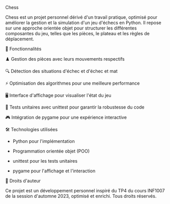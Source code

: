 Chess

Chess est un projet personnel dérivé d'un travail pratique, optimisé pour améliorer la gestion et la simulation d'un jeu d'échecs en Python. Il repose sur une approche orientée objet pour structurer les différentes composantes du jeu, telles que les pièces, le plateau et les règles de déplacement.

🚀 Fonctionnalités

♟️ Gestion des pièces avec leurs mouvements respectifs

🔍 Détection des situations d'échec et d'échec et mat

⚡ Optimisation des algorithmes pour une meilleure performance

🖥️ Interface d'affichage pour visualiser l'état du jeu

🧪 Tests unitaires avec unittest pour garantir la robustesse du code

🎮 Intégration de pygame pour une expérience interactive

🛠️ Technologies utilisées

  - Python pour l'implémentation

  - Programmation orientée objet (POO)

  - unittest pour les tests unitaires

  - pygame pour l'affichage et l'interaction

📜 Droits d'auteur

Ce projet est un développement personnel inspiré du TP4 du cours INF1007 de la session d'automne 2023, optimisé et enrichi. Tous droits réservés.
